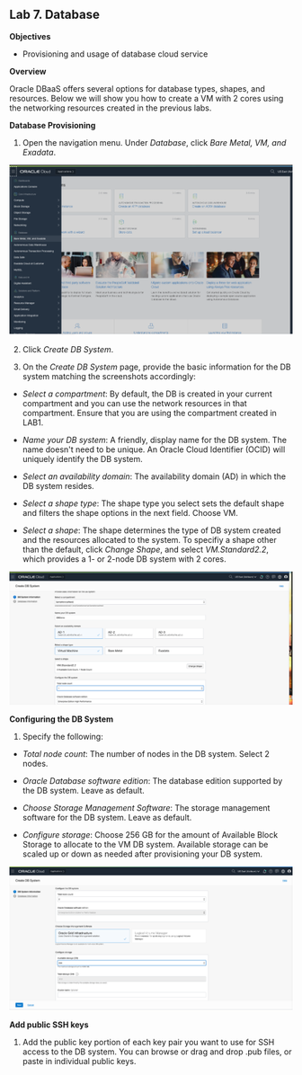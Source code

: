 ## Lab 7. Database

**Objectives**
- Provisioning and usage of database cloud service

**Overview** 

Oracle DBaaS offers several options for database types, shapes, and resources. Below we will show you how to create a VM with 2 cores using the networking resources created in the previous labs. 

**Database Provisioning**

1. Open the navigation menu. Under *Database*, click *Bare Metal, VM, and Exadata*.

![](images/db_01.png)

2. Click *Create DB System*.

3. On the *Create DB System* page, provide the basic information for the DB system matching the screenshots accordingly: 

- *Select a compartment*: By default, the DB is created in your current compartment and you can use the network resources in that compartment. Ensure that you are using the compartment created in LAB1. 

- *Name your DB system*: A friendly, display name for the DB system. The name doesn't need to be unique. An Oracle Cloud Identifier (OCID) will uniquely identify the DB system. 

- *Select an availability domain*: The availability domain (AD) in which the DB system resides. 

- *Select a shape type*: The shape type you select sets the default shape and filters the shape options in the next field. Choose VM. 

- *Select a shape*: The shape determines the type of DB system created and the resources allocated to the system. To specifiy a shape other than the default, click *Change Shape*, and select *VM.Standard2.2*, which provides a 1- or 2-node DB system with 2 cores. 

![](images/db_02.png)

**Configuring the DB System**

1. Specify the following: 

- *Total node count*: The number of nodes in the DB system. Select 2 nodes. 

- *Oracle Database software edition*: The database edition supported by the DB system. Leave as default. 

- *Choose Storage Management Software*: The storage management software for the DB system. Leave as default. 

- *Configure storage*: Choose 256 GB for the amount of Available Block Storage to allocate to the VM DB system. Available storage can be scaled up or down as needed after provisioning your DB system. 

![](images/db_03.png)

**Add public SSH keys**

1. Add the public key portion of each key pair you want to use for SSH access to the DB system. You can browse or drag and drop .pub files, or paste in individual public keys. 

 
